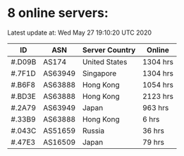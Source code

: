 # 8 online servers:

Latest update at: Wed May 27 19:10:20 UTC 2020

| ID | ASN | Server Country | Online |
| -- | --- | -------------- | ------ |
| #.D09B | AS174 | United States | 1304 hrs |
| #.7F1D | AS63949 | Singapore | 1304 hrs |
| #.B6F8 | AS63888 | Hong Kong | 1054 hrs |
| #.BD3E | AS63888 | Hong Kong | 2123 hrs |
| #.2A79 | AS63949 | Japan | 963 hrs |
| #.33B9 | AS63888 | Hong Kong | 6 hrs |
| #.043C | AS51659 | Russia | 36 hrs |
| #.47E3 | AS16509 | Japan | 79 hrs |

